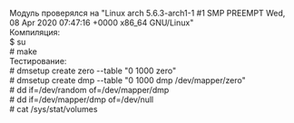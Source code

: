 Модуль проверялся на "Linux arch 5.6.3-arch1-1 #1 SMP PREEMPT Wed, 08 Apr 2020 07:47:16 +0000 x86_64 GNU/Linux"<br>
Компиляция:<br>
$ su<br>
\# make<br>
Тестирование:<br>
\# dmsetup create zero --table "0 1000 zero"<br>
\# dmsetup create dmp --table "0 1000 dmp /dev/mapper/zero"<br>
\# dd if=/dev/random of=/dev/mapper/dmp<br>
\# dd if=/dev/mapper/dmp of=/dev/null<br>
\# cat /sys/stat/volumes <br>
